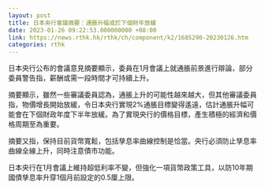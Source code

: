 ```yaml
---
layout: post
title: 日本央行會議摘要：通脹升幅或於下個財年放緩
date: 2023-01-26 09:22:53.000000000 +08:00
link: https://news.rthk.hk/rthk/ch/component/k2/1685290-20230126.htm
categories: rthk
---
```


日本央行公布的會議意見摘要顯示，委員在1月會議上就通脹前景進行辯論，部分委員警告指，薪酬或需一段時間才可持續上升。

摘要顯示，雖然一些審議委員認為，通脹上升的可能性越來越大，但其他審議委員指，物價增長開始放緩，令日本央行實現2%通脹目標變得遙遠，估計通脹升幅可能會在下個財政年度下半年放緩。為了實現央行的價格目標，產生積極的經濟和價格周期至為重要。

摘要又指，保持目前貨幣寬鬆，包括孳息率曲線控制是恰當。央行必須防止孳息率曲線全線上升，同時注意債市功能。

日本央行在1月會議上維持超低利率不變，但強化一項貨幣政策工具，以防10年期國債孳息率升穿1個月前設定的0.5厘上限。
